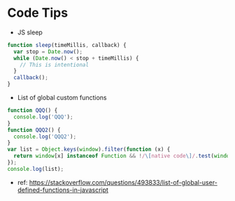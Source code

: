 # Code Tips

* JS sleep

```js
function sleep(timeMillis, callback) {
  var stop = Date.now();
  while (Date.now() < stop + timeMillis) {
    // This is intentional
  }
  callback();
}
```

* List of global custom functions

```js
function QQQ() {
  console.log('QQQ');
}
function QQQ2() {
  console.log('QQQ2');
}
var list = Object.keys(window).filter(function (x) {
  return window[x] instanceof Function && !/\[native code\]/.test(window[x].toString());
});
console.log(list);
```
* ref: https://stackoverflow.com/questions/493833/list-of-global-user-defined-functions-in-javascript
